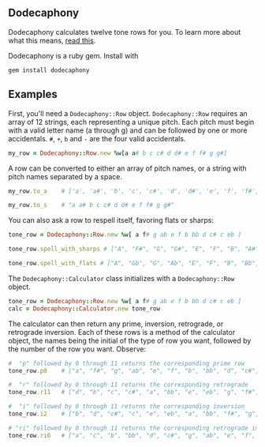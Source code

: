 Dodecaphony
-----------

Dodecaphony calculates twelve tone rows for
you. To learn more about what this means, [read
this](http://www.tufts.edu/~mdevoto/12TonePrimer.pdf).

Dodecaphony is a ruby gem. Install with
```
gem install dodecaphony
```

Examples
---

First, you'll need a `Dodecaphony::Row` object. `Dodecaphony::Row`
requires an array of 12 strings, each representing a unique pitch. Each
pitch must begin with a valid letter name (a through g) and can be
followed by one or more accidentals. `#`, `+`, `b` and `-` are the four
valid accidentals.

```ruby
my_row = Dodecaphony::Row.new %w[a a# b c c# d d# e f f# g g#]
```
A row can be converted to either an array of pitch names, or a string with
pitch names separated by a space.
```ruby
my_row.to_a    # ['a', 'a#', 'b', 'c', 'c#', 'd', 'd#', 'e', 'f', 'f#', 'g', 'g#']

my_row.to_s    # "a a# b c c# d d# e f f# g g#"
```
You can also ask a row to respell itself, favoring flats or sharps:
```ruby
tone_row = Dodecaphony::Row.new %w[ a f# g ab e f b bb d c# c eb ]

tone_row.spell_with_sharps # ["A", "F#", "G", "G#", "E", "F", "B", "A#", "D", "C#", "C", "D#"]

tone_row.spell_with_flats # ["A", "Gb", "G", "Ab", "E", "F", "B", "Bb", "D", "Db", "C", "Eb"]
```
The `Dodecaphony::Calculator` class initializes with a `Dodecaphony::Row`
object.
```ruby
tone_row = Dodecaphony::Row.new %w[ a f# g ab e f b bb d c# c eb ]
calc = Dodecaphony::Calculator.new tone_row
```
The calculator can then return any prime, inversion, retrograde, or retrograde
inversion. Each of these rows is a method of the calculator object, the names
being the initial of the type of row you want, followed by the number of the
row you want. Observe:
```ruby
#  "p" followed by 0 through 11 returns the corresponding prime row
tone_row.p0    # ["a", "f#", "g", "ab", "e", "f", "b", "bb", "d", "c#", "c", "eb"]

#  "r" followed by 0 through 11 returns the corresponding retrograde
tone_row.r11   # ["d", "b", "c", "c#", "a", "bb", "e", "eb", "g", "f#", "f", "ab"]

#  "i" followed by 0 through 11 returns the corresponding inversion
tone_row.i2    # ["b", "d", "c#", "c", "e", "eb", "a", "bb", "f#", "g", "ab", "f"]

# "ri" followed by 0 through 11 returns the corresponding retrograde inversion
tone_row.ri6   # ["a", "c", "b", "bb", "d", "c#", "g", "ab", "e", "f", "f#", "eb"]
```
